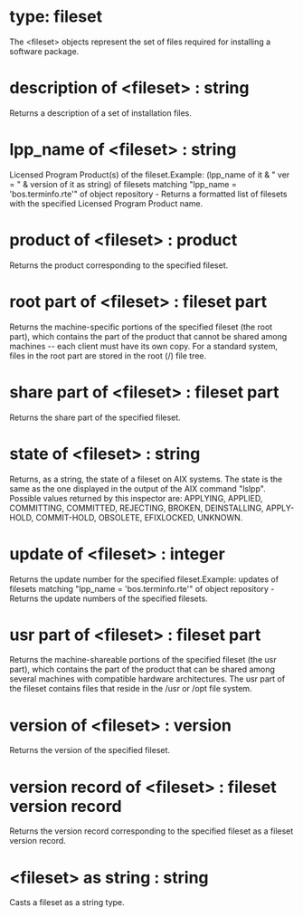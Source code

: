 # type: fileset

The &lt;fileset&gt; objects represent the set of files required for installing a software package.

# description of &lt;fileset&gt; : string

Returns a description of a set of installation files.

# lpp_name of &lt;fileset&gt; : string

Licensed Program Product(s) of the fileset.Example: (lpp_name of it &amp; " ver = " &amp; version of it as string) of filesets matching "lpp_name = &#39;bos.terminfo.rte&#39;" of object repository - Returns a formatted list of filesets with the specified Licensed Program Product name.

# product of &lt;fileset&gt; : product

Returns the product corresponding to the specified fileset.

# root part of &lt;fileset&gt; : fileset part

Returns the machine-specific portions of the specified fileset (the root part), which contains the part of the product that cannot be shared among machines -- each client must have its own copy. For a standard system, files in the root part are stored in the root (/) file tree.

# share part of &lt;fileset&gt; : fileset part

Returns the share part of the specified fileset.

# state of &lt;fileset&gt; : string

Returns,  as a string, the state of a fileset on AIX systems. 
The state is the same as the one displayed in the output of the AIX command "lslpp". Possible values returned by this inspector are: APPLYING, APPLIED, COMMITTING, COMMITTED, REJECTING, BROKEN, DEINSTALLING, APPLY-HOLD, COMMIT-HOLD, OBSOLETE, EFIXLOCKED, UNKNOWN.

# update of &lt;fileset&gt; : integer

Returns the update number for the specified fileset.Example: updates of filesets matching "lpp_name = &#39;bos.terminfo.rte&#39;" of object repository - Returns the update numbers of the specified filesets.

# usr part of &lt;fileset&gt; : fileset part

Returns the machine-shareable portions of the specified fileset (the usr part), which contains the part of the product that can be shared among several machines with compatible hardware architectures. The usr part of the fileset contains files that reside in the /usr or /opt file system.

# version of &lt;fileset&gt; : version

Returns the version of the specified fileset.

# version record of &lt;fileset&gt; : fileset version record

Returns the version record corresponding to the specified fileset as a fileset version record.

# &lt;fileset&gt; as string : string

Casts a fileset as a string type.
